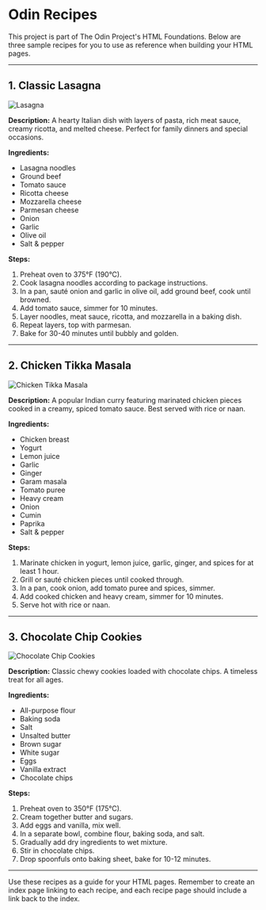 # Odin Recipes

This project is part of The Odin Project's HTML Foundations. Below are three sample recipes for you to use as reference when building your HTML pages.

---

## 1. Classic Lasagna

![Lasagna](https://plus.unsplash.com/premium_photo-1668618296704-c8cbee767cbe?q=80&w=2670&auto=format&fit=crop&ixlib=rb-4.1.0&ixid=M3wxMjA3fDB8MHxwaG90by1wYWdlfHx8fGVufDB8fHx8fA%3D%3D)

**Description:**
A hearty Italian dish with layers of pasta, rich meat sauce, creamy ricotta, and melted cheese. Perfect for family dinners and special occasions.

**Ingredients:**
- Lasagna noodles
- Ground beef
- Tomato sauce
- Ricotta cheese
- Mozzarella cheese
- Parmesan cheese
- Onion
- Garlic
- Olive oil
- Salt & pepper

**Steps:**
1. Preheat oven to 375°F (190°C).
2. Cook lasagna noodles according to package instructions.
3. In a pan, sauté onion and garlic in olive oil, add ground beef, cook until browned.
4. Add tomato sauce, simmer for 10 minutes.
5. Layer noodles, meat sauce, ricotta, and mozzarella in a baking dish.
6. Repeat layers, top with parmesan.
7. Bake for 30-40 minutes until bubbly and golden.

---

## 2. Chicken Tikka Masala

![Chicken Tikka Masala](https://images.unsplash.com/photo-1603894584373-5ac82b2ae398?q=80&w=2670&auto=format&fit=crop&ixlib=rb-4.1.0&ixid=M3wxMjA3fDB8MHxwaG90by1wYWdlfHx8fGVufDB8fHx8fA%3D%3D)

**Description:**
A popular Indian curry featuring marinated chicken pieces cooked in a creamy, spiced tomato sauce. Best served with rice or naan.

**Ingredients:**
- Chicken breast
- Yogurt
- Lemon juice
- Garlic
- Ginger
- Garam masala
- Tomato puree
- Heavy cream
- Onion
- Cumin
- Paprika
- Salt & pepper

**Steps:**
1. Marinate chicken in yogurt, lemon juice, garlic, ginger, and spices for at least 1 hour.
2. Grill or sauté chicken pieces until cooked through.
3. In a pan, cook onion, add tomato puree and spices, simmer.
4. Add cooked chicken and heavy cream, simmer for 10 minutes.
5. Serve hot with rice or naan.

---

## 3. Chocolate Chip Cookies

![Chocolate Chip Cookies](https://images.pexels.com/photos/230325/pexels-photo-230325.jpeg?auto=compress&w=600&q=80)

**Description:**
Classic chewy cookies loaded with chocolate chips. A timeless treat for all ages.

**Ingredients:**
- All-purpose flour
- Baking soda
- Salt
- Unsalted butter
- Brown sugar
- White sugar
- Eggs
- Vanilla extract
- Chocolate chips

**Steps:**
1. Preheat oven to 350°F (175°C).
2. Cream together butter and sugars.
3. Add eggs and vanilla, mix well.
4. In a separate bowl, combine flour, baking soda, and salt.
5. Gradually add dry ingredients to wet mixture.
6. Stir in chocolate chips.
7. Drop spoonfuls onto baking sheet, bake for 10-12 minutes.

---

Use these recipes as a guide for your HTML pages. Remember to create an index page linking to each recipe, and each recipe page should include a link back to the index.
